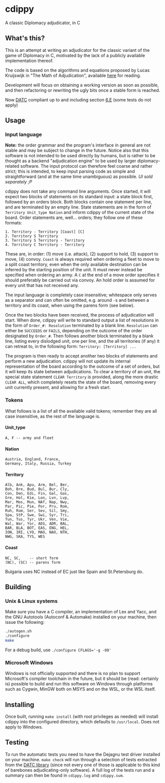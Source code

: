 cdippy
======

A classic Diplomacy adjudicator, in C

What's this?
------------

This is an attempt at writing an adjudicator for the classic variant of
the game of Diplomacy in C, motivated by the lack of a publicly
available implementation thereof.

The code is based on the algorithms and equations proposed by Lucas
Kruijswijk in "The Math of Adjudication", available [here][1] for
reading.

Development will focus on obtaining a working version as soon as
possible, and then refactoring or rewriting the ugly bits once a stable
form is reached.

Now [DATC][2] compliant up to and including section [6.E][3] (some tests
do not apply)

Usage
-----

### Input language

**Note:** the order grammar and the program's interface in general are
not stable and may be subject to change in the future. Notice also that
this software is not intended to be used directly by humans, but is
rather to be thought as a backend "adjudication engine" to be used by
larger diplomacy-related software. The input protocol can therefore feel
coarse and rather strict; this is intended, to keep input parsing code
as simple and straightforward (and at the same time unambiguous) as
possible. _UI sold separately ;P_

cdippy does not take any command line arguments. Once started, it will
expect two blocks of statements on its standard input: a state block
first, followed by an orders block. Both blocks contain one statement
per line, and are terminated by an empty line. State statements are in
the form of `Territory Unit_type Nation` and inform cdippy of the
current state of the board. Order statements are, well... orders; they
follow one of these formats:

```
1. Territory - Territory [Coast] [C]
2. Territory S Territory
3. Territory S Territory - Territory
4. Territory C Territory - Territory
```

These are, in order: (1) move (i.e. attack), (2) support to hold, (3)
support to move, (4) convoy. `Coast` is always required when ordering
a fleet to move to a split coast territory, even when the only
available destination can be inferred by the starting position of the
unit. It must never instead be specified when ordering an army. A `C`
at the end of a move order specifies it should preferably be carried
out via convoy. An hold order is assumed for every unit that has not
received any.

The input language is completely case insensitive; whitespace only
serves as a separator and can often be omitted, e.g. around `-`s and
between a territory and its coast, when using the parens form (see
below).

Once the two blocks have been received, the process of adjudication
will start. When done, cdippy will write to standard output a list of
resolutions in the form of `Order_#: Resolution` terminated by a blank
line. `Resolution` can either be `SUCCEEDS` or `FAILS`, depending on
the outcome of the order designated by `Order_#`. Then follows another
block terminated by a blank line, listing every dislodged unit, one
per line, and the all territories (if any) it can retreat to, in the
following form: `Territory: [Territory] ...`

The program is then ready to accept another two blocks of statements
and perform a new adjudication. cdippy will not update its internal
representation of the board according to the outcome of a set of
orders, but it will keep its state between adjudications. To clear a
territory of an unit, the special state statement `CLEAR Territory` is
provided, along the more drastic `CLEAR ALL`, which completely resets
the state of the board, removing every unit currently present, and
allowing for a fresh start.

### Tokens

What follows is a list of all the available valid tokens; remember they
are all case insensitive, as the rest of the language is.

#### Unit\_type

```
A, F -- army and fleet
```

#### Nation

```
Austria, England, France,
Germany, Italy, Russia, Turkey
```

#### Territory

```
Alb, Ank, Apu, Arm, Bel, Ber,
Boh, Bre, Bud, Bul, Bur, Cly,
Con, Den, Edi, Fin, Gal, Gas,
Gre, Hol, Kie, Lon, Lvn, Lvp,
Mar, Mos, Mun, NAf, Nap, Nwy,
Par, Pic, Pie, Por, Pru, Rom,
Ruh, Rum, Ser, Sev, Sil, Smy,
Spa, StP, Swe, Swi, Syr, Tri,
Tun, Tus, Tyr, Ukr, Ven, Vie,
Wal, War, Yor, AEG, ADR, BAL,
BAR, BLA, BOT, EAS, ENG, HEL,
ION, IRI, LYO, MAO, NAO, NTH,
NWG, SKA, TYS, WES
```

#### Coast

```
NC, SC,    -- short form
(NC), (SC) -- parens form
```

Bulgaria uses NC instead of EC just like Spain and St.Petersburg do.

Building
--------

### Unix & Linux systems

Make sure you have a C compiler, an implementation of Lex and Yacc, and
the GNU Autotools (Autoconf & Automake) installed on your machine, then
issue the following:

```sh
./autogen.sh
./configure
make
```

For a debug build, use `./configure CFLAGS='-g -O0'`

### Microsoft Windows

Windows is not officially supported and there is no plan to support
Microsoft's compiler toolchain in the future, but it should be (read:
certainly is) possible to build and run this software on Windows through
platforms such as Cygwin, MinGW both on MSYS and on the WSL, or the WSL
itself.

Installing
----------

Once built, running `make install` (with root privileges as needed) will
install cdippy into the configured directory, which defaults to
`/usr/local`. Does not apply to Windows.

Testing
-------

To run the automatic tests you need to have the Dejagnu test driver
installed on your machine. `make check` will run through a selection of
tests extracted from the [DATC library][3] (since not every one of those
is applicable to this kind of barebones adjudicating-only software). A
full log of the tests run and a summary can then be found in
`cdippy.log` and `cdippy.sum`.

[1]: http://uk.diplom.org/pouch/Zine/S2009M/Kruijswijk/DipMath_Chp1.htm
[2]: http://web.inter.nl.net/users/L.B.Kruijswijk/
[3]: http://web.inter.nl.net/users/L.B.Kruijswijk/#6
